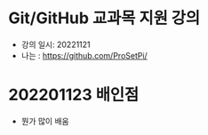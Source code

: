 # Git/GitHub 교과목 지원 강의

- 강의 일시: 20221121
- 나는 : https://github.com/ProSetPi/

# 202201123 배인점
- 뭔가 많이 배움